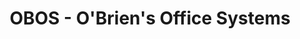 ---
title: "OBOS - O'Brien's Office Systems"
url: /cork/obos-obriens-office-systems/
shop: Schreibwaren
---